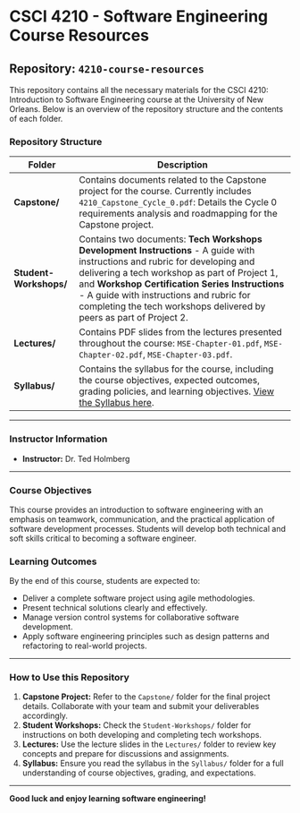 # CSCI 4210 - Software Engineering Course Resources

## Repository: `4210-course-resources`

This repository contains all the necessary materials for the CSCI 4210: Introduction to Software Engineering course at the University of New Orleans. Below is an overview of the repository structure and the contents of each folder.

### Repository Structure

| **Folder** | **Description** |
|------------|-----------------|
| **Capstone/** | Contains documents related to the Capstone project for the course. Currently includes `4210_Capstone_Cycle_0.pdf`: Details the Cycle 0 requirements analysis and roadmapping for the Capstone project. |
| **Student-Workshops/** | Contains two documents: **Tech Workshops Development Instructions** - A guide with instructions and rubric for developing and delivering a tech workshop as part of Project 1, and **Workshop Certification Series Instructions** - A guide with instructions and rubric for completing the tech workshops delivered by peers as part of Project 2. |
| **Lectures/** | Contains PDF slides from the lectures presented throughout the course: `MSE-Chapter-01.pdf`, `MSE-Chapter-02.pdf`, `MSE-Chapter-03.pdf`. |
| **Syllabus/** | Contains the syllabus for the course, including the course objectives, expected outcomes, grading policies, and learning objectives. [View the Syllabus here](./4210_Syllabus.pdf). |

---

### Instructor Information
- **Instructor:** Dr. Ted Holmberg

---

### Course Objectives
This course provides an introduction to software engineering with an emphasis on teamwork, communication, and the practical application of software development processes. Students will develop both technical and soft skills critical to becoming a software engineer.

### Learning Outcomes
By the end of this course, students are expected to:
- Deliver a complete software project using agile methodologies.
- Present technical solutions clearly and effectively.
- Manage version control systems for collaborative software development.
- Apply software engineering principles such as design patterns and refactoring to real-world projects.

---

### How to Use this Repository
1. **Capstone Project:** Refer to the `Capstone/` folder for the final project details. Collaborate with your team and submit your deliverables accordingly.
2. **Student Workshops:** Check the `Student-Workshops/` folder for instructions on both developing and completing tech workshops.
3. **Lectures:** Use the lecture slides in the `Lectures/` folder to review key concepts and prepare for discussions and assignments.
4. **Syllabus:** Ensure you read the syllabus in the `Syllabus/` folder for a full understanding of course objectives, grading, and expectations.

---

**Good luck and enjoy learning software engineering!**
